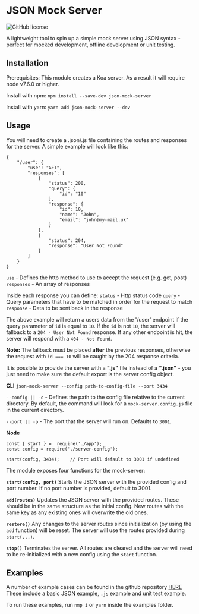 # JSON Mock Server
![GitHub license](https://img.shields.io/badge/license-MIT-green.svg) 

A lightweight tool to spin up a simple mock server using JSON syntax - perfect for mocked development, offline development or unit testing.

## Installation
Prerequisites:
This module creates a Koa server. As a result it will require node v7.6.0 or higher.

Install with npm:
`npm install --save-dev json-mock-server` 

Install with yarn:
 `yarn add json-mock-server --dev`


## Usage
You will need to create a .json/.js file containing the routes and responses for the server. A simple example will look like this:
```
{
    "/user": {
        "use": "GET",
        "responses": [
            {
                "status": 200,
                "query": {
                    "id": "10"
                },
                "response": {
                    "id": 10,
                    "name": "John",
                    "email": "john@my-mail.uk"
                }
            },
            {
                "status": 204,
                "response": "User Not Found"
            }
        ]
    }
}
```

`use` - Defines the http method to use to accept the request (e.g. get, post)
`responses` - An array of responses

Inside each response you can define:
`status` - Http status code
`query` - Query parameters that have to be matched in order for the request to match
`response` - Data to be sent back in the response

The above example will return a users data from the '/user' endpoint if the query parameter of `id` is equal to `10`. If the `id` is not `10`, the server will fallback to a `204 - User Not Found` response. If any other endpoint is hit, the server will respond with a `404 - Not Found`.

**Note:** The fallback must be placed **after** the previous responses, otherwise the request with `id === 10` will be caught by the 204 response criteria.

It is possible to provide the server with a **".js"** file instead of a **".json"** - you just need to make sure the default export is the server config object.
<br>

**CLI**
`json-mock-server --config path-to-config-file --port 3434`

`--config || -c` - Defines the path to the config file relative to the current directory. By default, the command will look for a `mock-server.config.js` file in the current directory.

`--port || -p` - The port that the server will run on. Defaults to `3001`.
<br>

**Node**
```
const { start } =  require('./app');
const config = require('./server-config');

start(config, 3434);    // Port will default to 3001 if undefined
```

The module exposes four functions for the mock-server:

**`start(config, port)`**
Starts the JSON server with the provided config and port number. If no port number is provided, default to 3001.

**`add(routes)`**
Updates the JSON server with the provided routes. These should be in the same structure as the initial config. New routes with the same key as any existing ones will overwrite the old ones.

**`restore()`**
Any changes to the server routes since initialization (by using the `add` function) will be reset. The server will use the routes provided during `start(...)`.

**`stop()`**
Terminates the server. All routes are cleared and the server will need to be re-initialized with a new config using the `start` function.

## Examples
A number of example cases can be found in the github repository [HERE](https://github.com/nick-michael/json-mock-server)
These include a basic JSON example, `.js` example and unit test example.

To run these examples, run `nmp i` or `yarn` inside the examples folder.